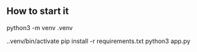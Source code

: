 ## How to start it
python3 -m venv .venv

..venv/bin/activate
pip install -r requirements.txt 
python3 app.py